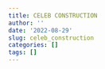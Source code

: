 ```yaml
---
title: CELEB CONSTRUCTION
author: ''
date: '2022-08-29'
slug: celeb_construction
categories: []
tags: []
---
```

